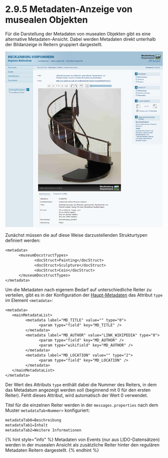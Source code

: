# 2.9.5 Metadaten-Anzeige von musealen Objekten

Für die Darstellung der Metadaten von musealen Objekten gibt es eine alternative Metadaten-Ansicht. Dabei werden Metadaten direkt unterhalb der Bildanzeige in Reitern gruppiert dargestellt.

![](../../.gitbook/assets/museum-objekte.png)

Zunächst müssen die auf diese Weise darzustellenden Strukturtypen definiert werden:

```markup
<metadata>
      <museumDocstructTypes>
             <docStruct>Painting</docStruct>
             <docStruct>Sculpture</docStruct>
             <docStruct>Coin</docStruct>
      </museumDocstructTypes>
</metadata>
```

Um die Metadaten nach eigenem Bedarf auf unterschiedliche Reiter zu verteilen, gibt es in der Konfiguration der [Haupt-Metadaten](2.9.1.-haupt-metadaten.md) das Attribut `type` im Element `<metadata>`:

```markup
<metadata>
   <mainMetadataList>
         <metadata label="MD_TITLE" value="" type="0">
               <param type="field" key="MD_TITLE" />
         </metadata>
         <metadata label="MD_AUTHOR" value="LINK_WIKIPEDIA" type="0">
               <param type="field" key="MD_AUTHOR" />
               <param type="wikifield" key="MD_AUTHOR" />
         </metadata>
         <metadata label="MD_LOCATION" value="" type="2">
               <param type="field" key="MD_LOCATION" />
         </metadata>
   </mainMetadataList>
</metadata>
```

  
Der Wert des Attributs `type` enthält dabei die Nummer des Reiters, in dem das Metadatum angezeigt werden soll \(beginnend mit 0 für den ersten Reiter\). Fehlt dieses Attribut, wird automatisch der Wert 0 verwendet.

Titel für die einzelnen Reiter werden in der `messages.properties` nach dem Muster `metadataTab<Nummer>` konfiguriert:

```text
metadataTab0=Beschreibung
metadataTab1=Inhalt
metadataTab2=Weitere Informationen
```

{% hint style="info" %}
Metadaten von Events \(nur aus LIDO-Datensätzen\) werden in der musealen Ansicht als zusätzliche Reiter hinter den regulären Metadaten Reitern dargestellt.
{% endhint %}

